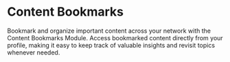 # Content Bookmarks

Bookmark and organize important content across your network with the Content Bookmarks Module. Access bookmarked content directly from your profile, making it easy to keep track of valuable insights and revisit topics whenever needed.
